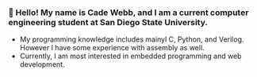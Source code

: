 ### 👋 Hello! My name is Cade Webb, and I am a current computer engineering student at San Diego State University.
- My programming knowledge includes mainyl C, Python, and Verilog. However I have some experience with assembly as well.
- Currently, I am most interested in embedded programming and web development.
